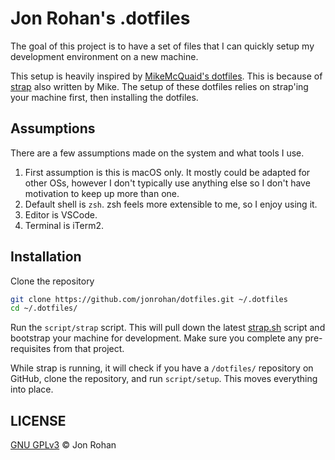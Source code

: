 # Jon Rohan's .dotfiles

The goal of this project is to have a set of files that I can quickly setup my development environment on a new machine.

This setup is heavily inspired by [MikeMcQuaid's dotfiles](https://github.com/MikeMcQuaid/dotfiles). This is because of [strap](https://github.com/MikeMcQuaid/strap) also written by Mike. The setup of these dotfiles relies on strap'ing your machine first, then installing the dotfiles.

## Assumptions

There are a few assumptions made on the system and what tools I use.

1. First assumption is this is macOS only. It mostly could be adapted for other OSs, however I don't typically use anything else so I don't have motivation to keep up more than one.
2. Default shell is `zsh`. zsh feels more extensible to me, so I enjoy using it.
3. Editor is VSCode.
4. Terminal is iTerm2.

## Installation

Clone the repository

```sh
git clone https://github.com/jonrohan/dotfiles.git ~/.dotfiles
cd ~/.dotfiles/
```

Run the `script/strap` script. This will pull down the latest [strap.sh](https://github.com/MikeMcQuaid/strap) script and bootstrap your machine for development. Make sure you complete any pre-requisites from that project.

While strap is running, it will check if you have a `/dotfiles/` repository on GitHub, clone the repository, and run `script/setup`. This moves everything into place.

## LICENSE

[GNU GPLv3](./LICENSE) &copy; Jon Rohan
